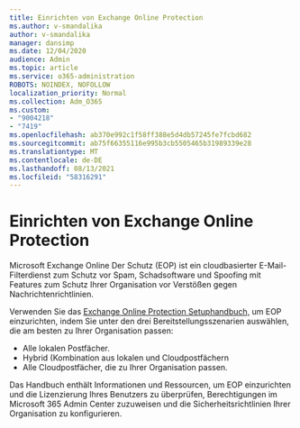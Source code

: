 ```yaml
---
title: Einrichten von Exchange Online Protection
ms.author: v-smandalika
author: v-smandalika
manager: dansimp
ms.date: 12/04/2020
audience: Admin
ms.topic: article
ms.service: o365-administration
ROBOTS: NOINDEX, NOFOLLOW
localization_priority: Normal
ms.collection: Adm_O365
ms.custom:
- "9004218"
- "7419"
ms.openlocfilehash: ab370e992c1f58ff388e5d4db57245fe7fcbd682
ms.sourcegitcommit: ab75f66355116e995b3cb5505465b31989339e28
ms.translationtype: MT
ms.contentlocale: de-DE
ms.lasthandoff: 08/13/2021
ms.locfileid: "58316291"
---
```

# <a name="set-up-exchange-online-protection"></a>Einrichten von Exchange Online Protection

Microsoft Exchange Online Der Schutz (EOP) ist ein cloudbasierter E-Mail-Filterdienst zum Schutz vor Spam, Schadsoftware und Spoofing mit Features zum Schutz Ihrer Organisation vor Verstößen gegen Nachrichtenrichtlinien.

Verwenden Sie das [Exchange Online Protection Setuphandbuch,](https://admin.microsoft.com/adminportal/home?#/modernonboarding/setupexchangeonlineprotection) um EOP einzurichten, indem Sie unter den drei Bereitstellungsszenarien auswählen, die am besten zu Ihrer Organisation passen:

- Alle lokalen Postfächer.
- Hybrid (Kombination aus lokalen und Cloudpostfächern
- Alle Cloudpostfächer, die zu Ihrer Organisation passen.

Das Handbuch enthält Informationen und Ressourcen, um EOP einzurichten und die Lizenzierung Ihres Benutzers zu überprüfen, Berechtigungen im Microsoft 365 Admin Center zuzuweisen und die Sicherheitsrichtlinien Ihrer Organisation zu konfigurieren.
